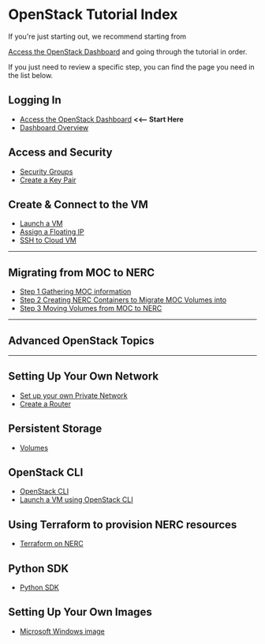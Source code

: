 # OpenStack Tutorial Index

If you're just starting out, we recommend starting from

[Access the OpenStack Dashboard](logging-in/access-the-openstack-dashboard.md)
and going through the tutorial in order.

If you just need to review a specific step, you can find the page you need in
the list below.

## Logging In

- [Access the OpenStack Dashboard](logging-in/access-the-openstack-dashboard.md)
**<<-- Start Here**
- [Dashboard Overview](logging-in/dashboard-overview.md)

## Access and Security

- [Security Groups](access-and-security/security-groups.md)
- [Create a Key Pair](access-and-security/create-a-key-pair.md)

## Create &amp; Connect to the VM

- [Launch a VM](create-and-connect-to-the-VM/launch-a-VM.md)
- [Assign a Floating IP](create-and-connect-to-the-VM/assign-a-floating-IP.md)
- [SSH to Cloud VM](create-and-connect-to-the-VM/ssh-to-cloud-VM.md)

---

## **Migrating from MOC to NERC**

- [Step 1 Gathering MOC information](migration-from-MOC-to-NERC/Step1.md)
- [Step 2 Creating NERC Containers to Migrate MOC Volumes into](migration-from-MOC-to-NERC/Step2.md)
- [Step 3 Moving Volumes from MOC to NERC](migration-from-MOC-to-NERC/Step3.md)

---

## **Advanced OpenStack Topics**

---

## Setting Up Your Own Network

- [Set up your own Private Network](advanced-openstack-topics/setting-up-a-network/set-up-a-private-network.md)
- [Create a Router](advanced-openstack-topics/setting-up-a-network/create-a-router.md)

## Persistent Storage

- [Volumes](advanced-openstack-topics/persistent-storage/volumes.md)

## OpenStack CLI

- [OpenStack CLI](advanced-openstack-topics/openstack-cli/openstack-CLI.md)
- [Launch a VM using OpenStack CLI](advanced-openstack-topics/openstack-cli/launch-a-VM-using-openstack-CLI.md)

## Using Terraform to provision NERC resources

- [Terraform on NERC](advanced-openstack-topics/terraform/terraform-on-NERC.md)

## Python SDK

- [Python SDK](advanced-openstack-topics/python-sdk/python-SDK.md)

## Setting Up Your Own Images

- [Microsoft Windows image](advanced-openstack-topics/setting-up-your-own-images/how-to-build-windows-image.md)
